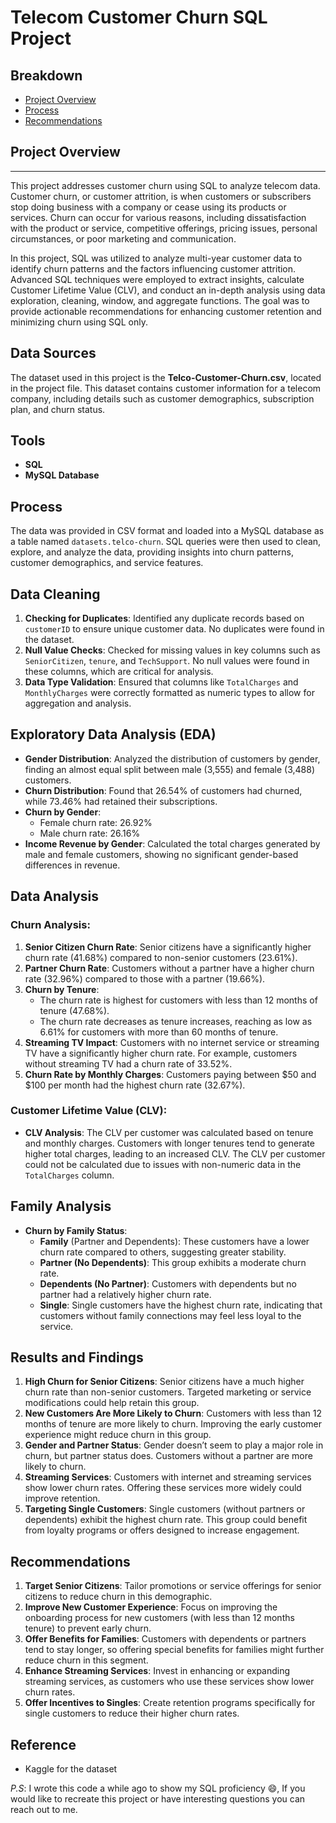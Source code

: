 # Telecom Customer Churn SQL Project

## Breakdown
- [Project Overview](#project-overview)
- [Process](#process)
- [Recommendations](#recommendations)
## Project Overview
---
This project addresses customer churn using SQL to analyze telecom data. Customer churn, or customer attrition, is when customers or subscribers stop doing business with a company or cease using its products or services. Churn can occur for various reasons, including dissatisfaction with the product or service, competitive offerings, pricing issues, personal circumstances, or poor marketing and communication.

In this project, SQL was utilized to analyze multi-year customer data to identify churn patterns and the factors influencing customer attrition. Advanced SQL techniques were employed to extract insights, calculate Customer Lifetime Value (CLV), and conduct an in-depth analysis using data exploration, cleaning, window, and aggregate functions. The goal was to provide actionable recommendations for enhancing customer retention and minimizing churn using SQL only.

## Data Sources
The dataset used in this project is the **Telco-Customer-Churn.csv**, located in the project file. This dataset contains customer information for a telecom company, including details such as customer demographics, subscription plan, and churn status.

## Tools
- **SQL**
- **MySQL Database**

## Process
The data was provided in CSV format and loaded into a MySQL database as a table named `datasets.telco-churn`. SQL queries were then used to clean, explore, and analyze the data, providing insights into churn patterns, customer demographics, and service features.

## Data Cleaning
1. **Checking for Duplicates**: Identified any duplicate records based on `customerID` to ensure unique customer data. No duplicates were found in the dataset.
2. **Null Value Checks**: Checked for missing values in key columns such as `SeniorCitizen`, `tenure`, and `TechSupport`. No null values were found in these columns, which are critical for analysis.
3. **Data Type Validation**: Ensured that columns like `TotalCharges` and `MonthlyCharges` were correctly formatted as numeric types to allow for aggregation and analysis.

## Exploratory Data Analysis (EDA)
- **Gender Distribution**: Analyzed the distribution of customers by gender, finding an almost equal split between male (3,555) and female (3,488) customers.
- **Churn Distribution**: Found that 26.54% of customers had churned, while 73.46% had retained their subscriptions.
- **Churn by Gender**: 
  - Female churn rate: 26.92%
  - Male churn rate: 26.16%
- **Income Revenue by Gender**: Calculated the total charges generated by male and female customers, showing no significant gender-based differences in revenue.

## Data Analysis
### Churn Analysis:
1. **Senior Citizen Churn Rate**: Senior citizens have a significantly higher churn rate (41.68%) compared to non-senior customers (23.61%).
2. **Partner Churn Rate**: Customers without a partner have a higher churn rate (32.96%) compared to those with a partner (19.66%).
3. **Churn by Tenure**: 
   - The churn rate is highest for customers with less than 12 months of tenure (47.68%).
   - The churn rate decreases as tenure increases, reaching as low as 6.61% for customers with more than 60 months of tenure.
4. **Streaming TV Impact**: Customers with no internet service or streaming TV have a significantly higher churn rate. For example, customers without streaming TV had a churn rate of 33.52%.
5. **Churn Rate by Monthly Charges**: Customers paying between $50 and $100 per month had the highest churn rate (32.67%).

### Customer Lifetime Value (CLV):
- **CLV Analysis**: The CLV per customer was calculated based on tenure and monthly charges. Customers with longer tenures tend to generate higher total charges, leading to an increased CLV. The CLV per customer could not be calculated due to issues with non-numeric data in the `TotalCharges` column.

## Family Analysis
- **Churn by Family Status**:
  - **Family** (Partner and Dependents): These customers have a lower churn rate compared to others, suggesting greater stability.
  - **Partner (No Dependents)**: This group exhibits a moderate churn rate.
  - **Dependents (No Partner)**: Customers with dependents but no partner had a relatively higher churn rate.
  - **Single**: Single customers have the highest churn rate, indicating that customers without family connections may feel less loyal to the service.

## Results and Findings
1. **High Churn for Senior Citizens**: Senior citizens have a much higher churn rate than non-senior customers. Targeted marketing or service modifications could help retain this group.
2. **New Customers Are More Likely to Churn**: Customers with less than 12 months of tenure are more likely to churn. Improving the early customer experience might reduce churn in this group.
3. **Gender and Partner Status**: Gender doesn’t seem to play a major role in churn, but partner status does. Customers without a partner are more likely to churn.
4. **Streaming Services**: Customers with internet and streaming services show lower churn rates. Offering these services more widely could improve retention.
5. **Targeting Single Customers**: Single customers (without partners or dependents) exhibit the highest churn rate. This group could benefit from loyalty programs or offers designed to increase engagement.

## Recommendations
1. **Target Senior Citizens**: Tailor promotions or service offerings for senior citizens to reduce churn in this demographic.
2. **Improve New Customer Experience**: Focus on improving the onboarding process for new customers (with less than 12 months tenure) to prevent early churn.
3. **Offer Benefits for Families**: Customers with dependents or partners tend to stay longer, so offering special benefits for families might further reduce churn in this segment.
4. **Enhance Streaming Services**: Invest in enhancing or expanding streaming services, as customers who use these services show lower churn rates.
5. **Offer Incentives to Singles**: Create retention programs specifically for single customers to reduce their higher churn rates.

## Reference 
- Kaggle for the dataset

*P.S*: I wrote this code a while ago to show my SQL proficiency 😄, If you would like to recreate this project or have interesting questions you can reach out to me.


